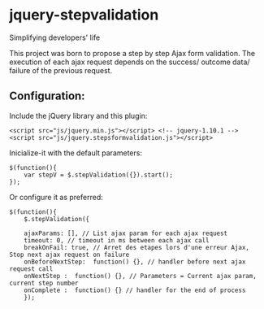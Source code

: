 jquery-stepvalidation
=====================

Simplifying developers' life

This project was born to propose a step by step Ajax form validation. The execution of each ajax request depends on the success/ outcome data/ failure of the previous request.

Configuration:
-------

Include the jQuery library and this plugin:

	<script src="js/jquery.min.js"></script> <!-- jquery-1.10.1 -->
	<script src="js/jquery.stepsformvalidation.js"></script>

Inicialize-it with the default parameters:

	$(function(){
   		var stepV = $.stepValidation({}).start();
	});

Or configure it as preferred:

	$(function(){
		$.stepValidation({
		
		ajaxParams: [], // List ajax param for each ajax request
		timeout: 0, // timeout in ms between each ajax call
		breakOnFail: true, // Arret des etapes lors d'une erreur Ajax, Stop next ajax request on failure
		onBeforeNextStep:  function() {}, // handler before next ajax request call
		onNextStep :  function() {}, // Parameters = Current ajax param, current step number
        onComplete :  function() {} // handler for the end of process
        });
